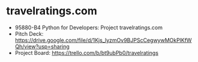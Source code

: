 # travelratings.com

- 95880-B4 Python for Developers: Project travelratings.com
- Pitch Deck: https://drive.google.com/file/d/1Kjs_lyzmOv9BJPScCegwywMOkPlKfWQh/view?usp=sharing
- Project Board: https://trello.com/b/bt9ubPb0/travelratings
